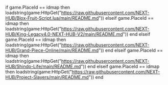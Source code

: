 if game.PlaceId == idmap then
  loadstring(game:HttpGet("https://raw.githubusercontent.com/NEXT-HUB/Blox-Fruit-Script.lua/main/README.md"))
elseif game.PlaceId == idmap then
  loadstring(game:HttpGet("https://raw.githubusercontent.com/NEXT-HUB/King-Legacy4.0-NEXT-HUB-V2/main/README.md"))
end
elseif game.PlaceId == idmap then
  loadstring(game:HttpGet("https://raw.githubusercontent.com/NEXT-HUB/Grand-Piece-Online/main/README.md"))
end
elseif game.PlaceId == idmap then
  loadstring(game:HttpGet("https://raw.githubusercontent.com/NEXT-HUB/Shindo-Life/main/README.md"))
end
elseif game.PlaceId == idmap then
  loadstring(game:HttpGet("https://raw.githubusercontent.com/NEXT-HUB/Project-Slayers/main/README.md"))
end
